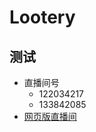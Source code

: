 # Lootery

## 测试

- 直播间号
  - 122034217
  - 133842085
- [网页版直播间](http://pre.mzhan.996box.com/h5live/#/home?liveNo=122034217&dataType=live&inviter_uid=1217155957)
